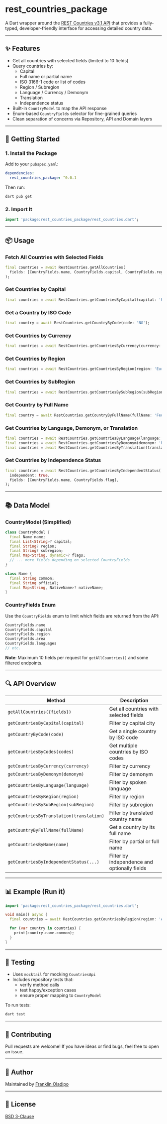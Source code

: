 
# rest_countries_package

A Dart wrapper around the [REST Countries v3.1 API](https://restcountries.com) that provides a fully-typed, developer-friendly interface for accessing detailed country data.

---

## ✨ Features

- Get all countries with selected fields (limited to 10 fields)
- Query countries by:
  - Capital
  - Full name or partial name
  - ISO 3166-1 code or list of codes
  - Region / Subregion
  - Language / Currency / Demonym
  - Translation
  - Independence status
- Built-in `CountryModel` to map the API response
- Enum-based `CountryFields` selector for fine-grained queries
- Clean separation of concerns via Repository, API and Domain layers

---

## 🚀 Getting Started

### 1. Install the Package

Add to your `pubspec.yaml`:

```yaml
dependencies:
  rest_countries_package: ^0.0.1
```

Then run:

```bash
dart pub get
```

### 2. Import It

```dart
import 'package:rest_countries_package/rest_countries.dart';
```

---

## 📦 Usage

### Fetch All Countries with Selected Fields

```dart
final countries = await RestCountries.getAllCountries(
  fields: [CountryFields.name, CountryFields.capital, CountryFields.region],
);
```

### Get Countries by Capital

```dart
final countries = await RestCountries.getCountriesByCapital(capital: 'Paris');
```

### Get a Country by ISO Code

```dart
final country = await RestCountries.getCountryByCode(code: 'NG');
```

### Get Countries by Currency

```dart
final countries = await RestCountries.getCountriesByCurrency(currency: 'USD');
```

### Get Countries by Region

```dart
final countries = await RestCountries.getCountriesByRegion(region: 'Europe');
```

### Get Countries by SubRegion

```dart
final countries = await RestCountries.getCountriesBySubRegion(subRegion: 'Eastern Africa');
```

### Get Country by Full Name

```dart
final country = await RestCountries.getCountryByFullName(fullName: 'Federal Republic of Nigeria');
```

### Get Countries by Language, Demonym, or Translation

```dart
final countries = await RestCountries.getCountriesByLanguage(language: 'en');
final countries = await RestCountries.getCountriesByDemonym(demonym: 'Nigerian');
final countries = await RestCountries.getCountriesByTranslation(translation: 'Niger');
```

### Get Countries by Independence Status

```dart
final countries = await RestCountries.getCountriesByIndependentStatus(
  independent: true,
  fields: [CountryFields.name, CountryFields.flag],
);
```

---

## 📚 Data Model

### CountryModel (Simplified)

```dart
class CountryModel {
  final Name name;
  final List<String>? capital;
  final String? region;
  final String? subregion;
  final Map<String, dynamic>? flags;
  // ... more fields depending on selected CountryFields
}

class Name {
  final String common;
  final String official;
  final Map<String, NativeName>? nativeName;
}
```

### CountryFields Enum

Use the `CountryFields` enum to limit which fields are returned from the API:

```dart
CountryFields.name
CountryFields.capital
CountryFields.region
CountryFields.area
CountryFields.languages
// etc.
```

**Note**: Maximum 10 fields per request for `getAllCountries()` and some filtered endpoints.

---

## 🔍 API Overview

| Method                                      | Description                                     |
|--------------------------------------------|-------------------------------------------------|
| `getAllCountries({fields})`                | Get all countries with selected fields         |
| `getCountriesByCapital(capital)`           | Filter by capital city                         |
| `getCountryByCode(code)`                   | Get a single country by ISO code               |
| `getCountriesByCodes(codes)`               | Get multiple countries by ISO codes            |
| `getCountriesByCurrency(currency)`         | Filter by currency                             |
| `getCountriesByDemonym(demonym)`           | Filter by demonym                              |
| `getCountriesByLanguage(language)`         | Filter by spoken language                      |
| `getCountriesByRegion(region)`             | Filter by region                               |
| `getCountriesBySubRegion(subRegion)`       | Filter by subregion                            |
| `getCountriesByTranslation(translation)`   | Filter by translated country name              |
| `getCountryByFullName(fullName)`           | Get a country by its full name                 |
| `getCountriesByName(name)`                 | Filter by partial or full name                 |
| `getCountriesByIndependentStatus(...)`     | Filter by independence and optionally fields   |

---

## 📊 Example (Run it)

```dart
import 'package:rest_countries_package/rest_countries.dart';

void main() async {
  final countries = await RestCountries.getCountriesByRegion(region: 'Africa');

  for (var country in countries) {
    print(country.name.common);
  }
}
```

---

## 📂 Testing

- Uses `mocktail` for mocking `CountriesApi`
- Includes repository tests that:
  - verify method calls
  - test happy/exception cases
  - ensure proper mapping to `CountryModel`

To run tests:

```bash
dart test
```

---

## 🚪 Contributing

Pull requests are welcome! If you have ideas or find bugs, feel free to open an issue.

---

## 👋 Author

Maintained by [Franklin Oladipo](https://github.com/frankdroid7)

---

## 📄 License

[BSD 3-Clause](LICENSE)
